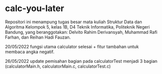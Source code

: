 # calc-you-later
Repositori ini menampung tugas besar mata kuliah Struktur Data dan Algoritma Kelompok 5, kelas 1B, D4 Teknik Informatika, Politeknik Negeri Bandung, yang beranggotakan: Delvito Rahim Derivansyah, Muhammad Rafi Farhan, dan Reihan Hadi Fauzan.

20/05/2022 fungsi utama calculator selesai + fitur tambahan untuk membaca angka negatif.

26/05/2022 update pemisahan bagian pada calculatorTest menjadi 3 bagian (calculatorMain.h, calculatorMain.c, calculatorTest.c)
